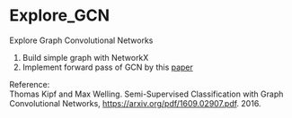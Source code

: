 # Explore_GCN
Explore Graph Convolutional Networks


1. Build simple graph with NetworkX <br>
2. Implement forward pass of GCN by this [paper](https://arxiv.org/pdf/1609.02907.pdf) <br>

Reference: <br>
Thomas Kipf and Max Welling. Semi-Supervised Classification with Graph Convolutional Networks, https://arxiv.org/pdf/1609.02907.pdf. 2016.
